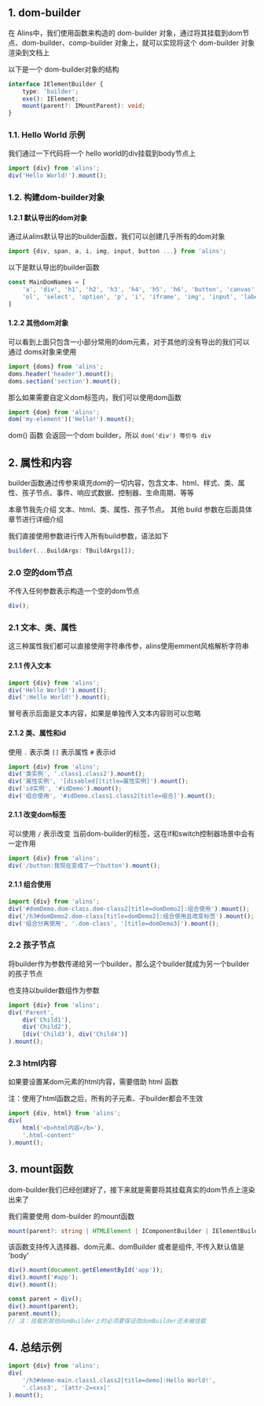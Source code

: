 <!--
 * @Author: chenzhongsheng
 * @Date: 2022-11-05 10:50:46
 * @Description: Coding something
 * @LastEditors: chenzhongsheng
 * @LastEditTime: 2022-11-08 07:52:35
-->
## 1. dom-builder

在 Alins中，我们使用函数来构造的 dom-builder 对象，通过将其挂载到dom节点、dom-builder、comp-builder 对象上，就可以实现将这个 dom-builder 对象渲染到文档上

以下是一个 dom-builder对象的结构

```ts
interface IElementBuilder {
    type: 'builder';
    exe(): IElement;
    mount(parent?: IMountParent): void;
}
```

### 1.1. Hello World 示例

我们通过一下代码将一个 hello world的div挂载到body节点上

<code-runner title='dom示例'></code-runner>

```js
import {div} from 'alins';
div('Hello World!').mount();
```

### 1.2. 构建dom-builder对象

#### 1.2.1 默认导出的dom对象

通过从alins默认导出的builder函数，我们可以创建几乎所有的dom对象

```js
import {div, span, a, i, img, input, button ...} from 'alins';
```

以下是默认导出的builder函数

```js
const MainDomNames = [
    'a', 'div', 'h1', 'h2', 'h3', 'h4', 'h5', 'h6', 'button', 'canvas', 'code', 'pre', 'table', 'th', 'td', 'tr', 'video', 'audio',
    'ol', 'select', 'option', 'p', 'i', 'iframe', 'img', 'input', 'label', 'ul', 'li', 'span', 'textarea', 'form', 'br', 'tbody'
]
```

#### 1.2.2 其他dom对象

可以看到上面只包含一小部分常用的dom元素，对于其他的没有导出的我们可以通过 doms对象来使用

<code-runner/>

```js
import {doms} from 'alins';
doms.header('header').mount();
doms.section('section').mount();
```

那么如果需要自定义dom标签内，我们可以使用dom函数

<code-runner/>

```js
import {dom} from 'alins';
dom('my-element')('Hello!').mount();
```

dom() 函数 会返回一个dom builder，所以 `dom('div') 等价与 div`

## 2. 属性和内容

builder函数通过传参来填充dom的一切内容，包含文本、html、样式、类、属性、孩子节点、事件、响应式数据、控制器、生命周期、等等

本章节我先介绍 文本、html、类、属性、孩子节点。 其他 build 参数在后面具体章节进行详细介绍

我们直接使用参数进行传入所有build参数，语法如下

```ts
builder(...BuildArgs: TBuildArgs[]);
```

### 2.0 空的dom节点

不传入任何参数表示构造一个空的dom节点

```js
div();
```

### 2.1 文本、类、属性

这三种属性我们都可以直接使用字符串传参，alins使用emment风格解析字符串

#### 2.1.1 传入文本

<code-runner title='文本'></code-runner>

```js
import {div} from 'alins';
div('Hello World!').mount();
div(':Hello World!').mount();
```

冒号表示后面是文本内容，如果是单独传入文本内容则可以忽略

#### 2.1.2 类、属性和id

使用 `.` 表示类 `[]` 表示属性 `#` 表示id

<code-runner/>

```js
import {div} from 'alins';
div('类实例', '.class1.class2').mount();
div('属性实例', '[disabled][title=属性实例]').mount();
div('id实例', '#idDemo').mount();
div('组合使用', '#idDemo.class1.class2[title=组合]').mount();
```

#### 2.1.1 改变dom标签

可以使用 `/` 表示改变 当前dom-builder的标签，这在if和switch控制器场景中会有一定作用

<code-runner />

```js
import {div} from 'alins';
div('/button:我现在变成了一个button').mount();
```

#### 2.1.1 组合使用

<code-runner />

```js
import {div} from 'alins';
div('#domDemo.dom-class.dom-class2[title=domDemo2]:组合使用').mount();
div('/h3#domDemo2.dom-class[title=domDemo2]:组合使用且改变标签').mount();
div('组合分离使用', '.dom-class', '[title=domDemo3]').mount();
```

### 2.2 孩子节点

将builder作为参数传递给另一个builder，那么这个builder就成为另一个builder的孩子节点

也支持以builder数组作为参数

<code-runner title='文本'></code-runner>

```js
import {div} from 'alins';
div('Parent',
    div('Child1'),
    div('Child2'),
    [div('Child3'), div('Child4')]
).mount();
```

### 2.3 html内容

如果要设置某dom元素的html内容，需要借助 html 函数

注：使用了html函数之后，所有的子元素、子builder都会不生效


<code-runner title='html函数'></code-runner>

```js
import {div, html} from 'alins';
div(
    html('<b>html内容</b>'),
    '.html-content'
).mount();
```


## 3. mount函数

dom-builder我们已经创建好了，接下来就是需要将其挂载真实的dom节点上渲染出来了

我们需要使用 dom-builder 的mount函数

```ts
mount(parent?: string | HTMLElement | IComponentBuilder | IElementBuilder): void;
```

该函数支持传入选择器、dom元素、domBuilder 或者是组件, 不传入默认值是 'body'

```js
div().mount(document.getElementById('app'));
div().mount('#app');
div().mount();

const parent = div();
div().mount(parent); 
parent.mount(); 
// 注：挂载到其他domBuilder上时必须要保证改domBuilder还未被挂载
```

## 4. 总结示例

<code-runner />

```js
import {div} from 'alins';
div(
    '/h3#demo-main.class1.class2[title=demo]:Hello World!',
    '.class3', '[attr-2=xxx]'
).mount();
```